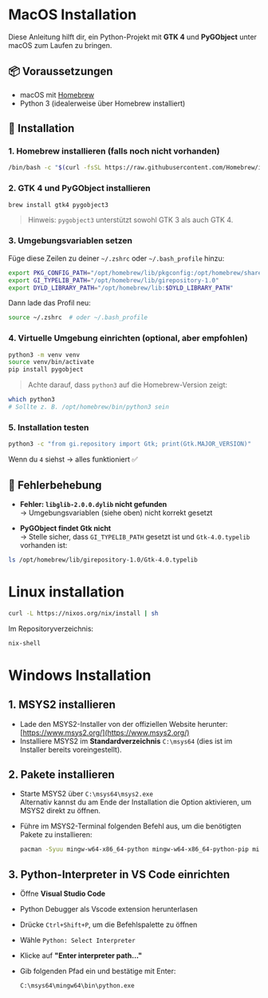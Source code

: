 # MacOS Installation

Diese Anleitung hilft dir, ein Python-Projekt mit **GTK 4** und **PyGObject** unter macOS zum Laufen zu bringen.

## 📦 Voraussetzungen

- macOS mit [Homebrew](https://brew.sh)
- Python 3 (idealerweise über Homebrew installiert)

## 🔧 Installation

### 1. Homebrew installieren (falls noch nicht vorhanden)

```bash
/bin/bash -c "$(curl -fsSL https://raw.githubusercontent.com/Homebrew/install/HEAD/install.sh)"
```

### 2. GTK 4 und PyGObject installieren

```bash
brew install gtk4 pygobject3
```

> Hinweis: `pygobject3` unterstützt sowohl GTK 3 als auch GTK 4.

### 3. Umgebungsvariablen setzen

Füge diese Zeilen zu deiner `~/.zshrc` oder `~/.bash_profile` hinzu:

```bash
export PKG_CONFIG_PATH="/opt/homebrew/lib/pkgconfig:/opt/homebrew/share/pkgconfig"
export GI_TYPELIB_PATH="/opt/homebrew/lib/girepository-1.0"
export DYLD_LIBRARY_PATH="/opt/homebrew/lib:$DYLD_LIBRARY_PATH"
```

Dann lade das Profil neu:

```bash
source ~/.zshrc  # oder ~/.bash_profile
```

### 4. Virtuelle Umgebung einrichten (optional, aber empfohlen)

```bash
python3 -m venv venv
source venv/bin/activate
pip install pygobject
```

> Achte darauf, dass `python3` auf die Homebrew-Version zeigt:

```bash
which python3
# Sollte z. B. /opt/homebrew/bin/python3 sein
```

### 5. Installation testen

```bash
python3 -c "from gi.repository import Gtk; print(Gtk.MAJOR_VERSION)"
```

Wenn du `4` siehst → alles funktioniert ✅

## 🧪 Fehlerbehebung

- **Fehler: `libglib-2.0.0.dylib` nicht gefunden**  
  → Umgebungsvariablen (siehe oben) nicht korrekt gesetzt

- **PyGObject findet Gtk nicht**  
  → Stelle sicher, dass `GI_TYPELIB_PATH` gesetzt ist und `Gtk-4.0.typelib` vorhanden ist:

```bash
ls /opt/homebrew/lib/girepository-1.0/Gtk-4.0.typelib
```

# Linux installation

```bash
curl -L https://nixos.org/nix/install | sh
```

Im Repositoryverzeichnis:
```bash
nix-shell
```

# Windows Installation 

## 1. MSYS2 installieren

- Lade den MSYS2-Installer von der offiziellen Website herunter: [https://www.msys2.org/](https://www.msys2.org/)
- Installiere MSYS2 im **Standardverzeichnis** `C:\msys64` (dies ist im Installer bereits voreingestellt).

## 2. Pakete installieren

- Starte MSYS2 über `C:\msys64\msys2.exe`  
  Alternativ kannst du am Ende der Installation die Option aktivieren, um MSYS2 direkt zu öffnen.
- Führe im MSYS2-Terminal folgenden Befehl aus, um die benötigten Pakete zu installieren:

  ```bash
  pacman -Syuu mingw-w64-x86_64-python mingw-w64-x86_64-python-pip mingw-w64-x86_64-gtk4 mingw-w64-x86_64-python-gobject
  ```

## 3. Python-Interpreter in VS Code einrichten
- Öffne **Visual Studio Code**
- Python Debugger als Vscode extension herunterlasen
- Drücke `Ctrl+Shift+P`, um die Befehlspalette zu öffnen
- Wähle `Python: Select Interpreter`
- Klicke auf **"Enter interpreter path..."**
- Gib folgenden Pfad ein und bestätige mit Enter:

  ```
  C:\msys64\mingw64\bin\python.exe
  ```
